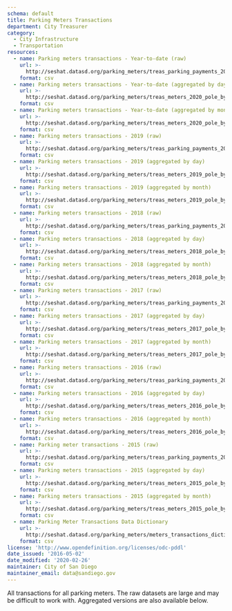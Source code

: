 ```yaml
---
schema: default
title: Parking Meters Transactions
department: City Treasurer
category:
  - City Infrastructure
  - Transportation
resources:
  - name: Parking meters transactions - Year-to-date (raw)
    url: >-
      http://seshat.datasd.org/parking_meters/treas_parking_payments_2020_datasd_v1.csv
    format: csv
  - name: Parking meters transactions - Year-to-date (aggregated by day)
    url: >-
      http://seshat.datasd.org/parking_meters/treas_meters_2020_pole_by_mo_day_datasd_v1.csv
    format: csv
  - name: Parking meters transactions - Year-to-date (aggregated by month)
    url: >-
      http://seshat.datasd.org/parking_meters/treas_meters_2020_pole_by_month_datasd_v1.csv
    format: csv
  - name: Parking meters transactions - 2019 (raw)
    url: >-
      http://seshat.datasd.org/parking_meters/treas_parking_payments_2019_datasd_v1.csv
    format: csv
  - name: Parking meters transactions - 2019 (aggregated by day)
    url: >-
      http://seshat.datasd.org/parking_meters/treas_meters_2019_pole_by_mo_day_datasd_v1.csv
    format: csv
  - name: Parking meters transactions - 2019 (aggregated by month)
    url: >-
      http://seshat.datasd.org/parking_meters/treas_meters_2019_pole_by_month_datasd_v1.csv
    format: csv
  - name: Parking meters transactions - 2018 (raw)
    url: >-
      http://seshat.datasd.org/parking_meters/treas_parking_payments_2018_datasd_v1.csv
    format: csv
  - name: Parking meters transactions - 2018 (aggregated by day)
    url: >-
      http://seshat.datasd.org/parking_meters/treas_meters_2018_pole_by_mo_day_datasd_v1.csv
    format: csv
  - name: Parking meters transactions - 2018 (aggregated by month)
    url: >-
      http://seshat.datasd.org/parking_meters/treas_meters_2018_pole_by_month_datasd_v1.csv
    format: csv
  - name: Parking meters transactions - 2017 (raw)
    url: >-
      http://seshat.datasd.org/parking_meters/treas_parking_payments_2017_datasd_v1.csv
    format: csv
  - name: Parking meters transactions - 2017 (aggregated by day)
    url: >-
      http://seshat.datasd.org/parking_meters/treas_meters_2017_pole_by_mo_day_datasd_v1.csv
    format: csv
  - name: Parking meters transactions - 2017 (aggregated by month)
    url: >-
      http://seshat.datasd.org/parking_meters/treas_meters_2017_pole_by_month_datasd_v1.csv
    format: csv
  - name: Parking meters transactions - 2016 (raw)
    url: >-
      http://seshat.datasd.org/parking_meters/treas_parking_payments_2016_datasd_v1.csv
    format: csv
  - name: Parking meters transactions - 2016 (aggregated by day)
    url: >-
      http://seshat.datasd.org/parking_meters/treas_meters_2016_pole_by_mo_day_datasd_v1.csv
    format: csv
  - name: Parking meters transactions - 2016 (aggregated by month)
    url: >-
      http://seshat.datasd.org/parking_meters/treas_meters_2016_pole_by_month_datasd_v1.csv
    format: csv
  - name: Parking meter transactions - 2015 (raw)
    url: >-
      http://seshat.datasd.org/parking_meters/treas_parking_payments_2015_datasd_v1.csv
    format: csv
  - name: Parking meters transactions - 2015 (aggregated by day)
    url: >-
      http://seshat.datasd.org/parking_meters/treas_meters_2015_pole_by_mo_day_datasd_v1.csv
    format: csv
  - name: Parking meters transactions - 2015 (aggregated by month)
    url: >-
      http://seshat.datasd.org/parking_meters/treas_meters_2015_pole_by_month_datasd_v1.csv
    format: csv
  - name: Parking Meter Transactions Data Dictionary
    url: >-
      http://seshat.datasd.org/parking_meters/meters_transactions_dictionary_datasd.csv
    format: csv
license: 'http://www.opendefinition.org/licenses/odc-pddl'
date_issued: '2016-05-02'
date_modified: '2020-02-26'
maintainer: City of San Diego
maintainer_email: data@sandiego.gov
---
```

All transactions for all parking meters. The raw datasets are large and
may be difficult to work with. Aggregated versions are also available below.
